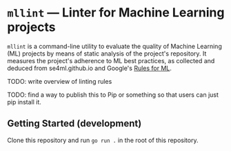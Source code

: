 # `mllint` — Linter for Machine Learning projects

`mllint` is a command-line utility to evaluate the quality of Machine Learning (ML) projects by means of static analysis of the project's repository. It measures the project's adherence to ML best practices, as collected and deduced from se4ml.github.io and Google's [Rules for ML](https://developers.google.com/machine-learning/guides/rules-of-ml).

TODO: write overview of linting rules

TODO: find a way to publish this to Pip or something so that users can just pip install it.

## Getting Started (development)

Clone this repository and run `go run .` in the root of this repository.
